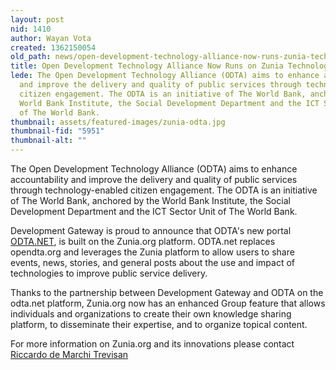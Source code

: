 ```yaml
---
layout: post
nid: 1410
author: Wayan Vota
created: 1362150054
old_path: news/open-development-technology-alliance-now-runs-zunia-technology
title: Open Development Technology Alliance Now Runs on Zunia Technology
lede: The Open Development Technology Alliance (ODTA) aims to enhance accountability
  and improve the delivery and quality of public services through technology-enabled
  citizen engagement. The ODTA is an initiative of The World Bank, anchored by the
  World Bank Institute, the Social Development Department and the ICT Sector Unit
  of The World Bank.
thumbnail: assets/featured-images/zunia-odta.jpg
thumbnail-fid: "5951"
thumbnail-alt: ""
---
```


The Open Development Technology Alliance (ODTA) aims to enhance accountability and improve the delivery and quality of public services through technology-enabled citizen engagement. The ODTA is an initiative of The World Bank, anchored by the World Bank Institute, the Social Development Department and the ICT Sector Unit of The World Bank.

Development Gateway is proud to announce that ODTA's new portal [ODTA.NET](http://odta.net/), is built on the Zunia.org platform. ODTA.net replaces opendta.org and leverages the Zunia platform to allow users to share events, news, stories, and general posts about the use and impact of technologies to improve public service delivery.

Thanks to the partnership between Development Gateway and ODTA on the odta.net platform, Zunia.org now has an enhanced Group feature that allows individuals and organizations to create their own knowledge sharing platform, to disseminate their expertise, and to organize topical content.

For more information on Zunia.org and its innovations please contact [Riccardo de Marchi Trevisan](mailto:rdemarchi@developmentgateway.org)
